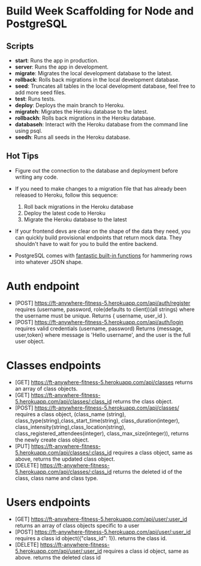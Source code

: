 # Build Week Scaffolding for Node and PostgreSQL

## Scripts

- **start**: Runs the app in production.
- **server**: Runs the app in development.
- **migrate**: Migrates the local development database to the latest.
- **rollback**: Rolls back migrations in the local development database.
- **seed**: Truncates all tables in the local development database, feel free to add more seed files.
- **test**: Runs tests.
- **deploy**: Deploys the main branch to Heroku.
- **migrateh**: Migrates the Heroku database to the latest.
- **rollbackh**: Rolls back migrations in the Heroku database.
- **databaseh**: Interact with the Heroku database from the command line using psql.
- **seedh**: Runs all seeds in the Heroku database.

## Hot Tips

- Figure out the connection to the database and deployment before writing any code.

- If you need to make changes to a migration file that has already been released to Heroku, follow this sequence:

  1. Roll back migrations in the Heroku database
  2. Deploy the latest code to Heroku
  3. Migrate the Heroku database to the latest

- If your frontend devs are clear on the shape of the data they need, you can quickly build provisional endpoints that return mock data. They shouldn't have to wait for you to build the entire backend.

- PostgreSQL comes with [fantastic built-in functions](https://hashrocket.com/blog/posts/faster-json-generation-with-postgresql) for hammering rows into whatever JSON shape.
# Auth endpoint 

- [POST]  https://ft-anywhere-fitness-5.herokuapp.com/api/auth/register requires (username, password, role(defaults to client))(all strings) where the username must be unique. Returns { username, user_id }.
- [POST]  https://ft-anywhere-fitness-5.herokuapp.com/api/auth/login requires valid credentials (username, password) Returns {message, user,token} where message is 'Hello username', and the user is the full user object.


# Classes endpoints

- [GET]  https://ft-anywhere-fitness-5.herokuapp.com/api/classes returns an array of class objects.
- [GET]  https://ft-anywhere-fitness-5.herokuapp.com/api/classes/:class_id returns the class object.
- [POST]  https://ft-anywhere-fitness-5.herokuapp.com/api/classes/ requires a class object, (class_name (string), class_type(string),class_start_time(string), class_duration(integer), class_intensity(string),class_location(string), class_registered_attendees(integer), class_max_size(integer)), returns the newly create class object.
- [PUT]  https://ft-anywhere-fitness-5.herokuapp.com/api/classes/:class_id requires a class object, same as above, returns the updated class object.
- [DELETE] https://ft-anywhere-fitness-5.herokuapp.com/api/classes/:class_id returns the deleted id of the class, class name and class type.


# Users endpoints

- [GET]  https://ft-anywhere-fitness-5.herokuapp.com/api/user/:user_id returns an array of class objects specific to a user
- [POST]  https://ft-anywhere-fitness-5.herokuapp.com/api/user/:user_id requires a class id object({"class_id": 1}). returns the class id.
- [DELETE]  https://ft-anywhere-fitness-5.herokuapp.com/api/user/:user_id requires a class id object, same as above. returns the deleted class id
